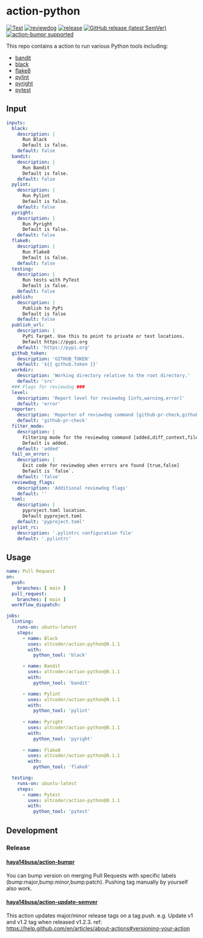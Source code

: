 # action-python
[![Test](https://github.com/altcoder/action-python/workflows/Test/badge.svg)](https://github.com/altcoder/action-python/actions?query=workflow%3ATest)
[![reviewdog](https://github.com/altcoder/action-python/workflows/reviewdog/badge.svg)](https://github.com/altcoder/action-python/actions?query=workflow%3Areviewdog)
[![release](https://github.com/altcoder/action-python/workflows/release/badge.svg)](https://github.com/altcoder/action-python/actions?query=workflow%3Arelease)
[![GitHub release (latest SemVer)](https://img.shields.io/github/v/release/altcoder/action-python?logo=github&sort=semver)](https://github.com/altcoder/action-python/releases)
[![action-bumpr supported](https://img.shields.io/badge/bumpr-supported-ff69b4?logo=github&link=https://github.com/haya14busa/action-bumpr)](https://github.com/haya14busa/action-bumpr)

This repo contains a action to run various Python tools including:
- [bandit](https://pypi.org/project/bandit)
- [black](https://pypi.org/project/black)
- [flake8](https://pypi.org/project/flake8)
- [pylint](https://pypi.org/project/pylint)
- [pyright](https://pypi.org/project/pyright)
- [pytest](https://pypi.org/project/pytest)

## Input

```yaml
inputs:
  black:
    description: |
      Run Black
      Default is false.
    default: false
  bandit:
    description: |
      Run Bandit
      Default is false.
    default: false
  pylint:
    description: |
      Run Pylint
      Default is false.
    default: false
  pyright:
    description: |
      Run Pyright
      Default is false.
    default: false
  flake8:
    description: |
      Run Flake8
      Default is false.
    default: false
  testing:
    description: |
      Run tests with PyTest
      Default is false.
    default: false
  publish:
    description: |
      Publish to PyPi
      Default is false
    default: false
  publish_url:
    description: |
      PyPi Target. Use this to point to private or test locations.      
      Default https://pypi.org
    default: 'https://pypi.org'
  github_token:
    description: 'GITHUB_TOKEN'
    default: '${{ github.token }}'
  workdir:
    description: 'Working directory relative to the root directory.'
    default: 'src'
  ### Flags for reviewdog ###
  level:
    description: 'Report level for reviewdog [info,warning,error]'
    default: 'error'
  reporter:
    description: 'Reporter of reviewdog command [github-pr-check,github-pr-review].'
    default: 'github-pr-check'
  filter_mode:
    description: |
      Filtering mode for the reviewdog command [added,diff_context,file,nofilter].
      Default is added.
    default: 'added'
  fail_on_error:
    description: |
      Exit code for reviewdog when errors are found [true,false]
      Default is `false`.
    default: 'false'
  reviewdog_flags:
    description: 'Additional reviewdog flags'
    default: ''
  toml:
    description: |
      pyproject.toml location.
      Default pyproject.toml
    default: 'pyproject.toml'
  pylint_rc:
    description: '.pylintrc configuration file'
    default: '.pylintrc'
```

## Usage

```yaml
name: Pull Request
on:
  push:
    branches: [ main ]
  pull_request:
    branches: [ main ]
  workflow_dispatch:

jobs:
  linting:
    runs-on: ubuntu-latest
    steps:
      - name: Black
        uses: altcoder/action-python@0.1.1
        with:
          python_tool: 'black'

      - name: Bandit
        uses: altcoder/action-python@0.1.1
        with:          
          python_tool: 'bandit'

      - name: Pylint
        uses: altcoder/action-python@0.1.1
        with:
          python_tool: 'pylint'
          
      - name: Pyright
        uses: altcoder/action-python@0.1.1
        with:          
          python_tool: 'pyright'
          
      - name: Flake8
        uses: altcoder/action-python@0.1.1
        with:          
          python_tool: 'flake8'

  testing:
    runs-on: ubuntu-latest
    steps:    
      - name: Pytest
        uses: altcoder/action-python@0.1.1
        with:          
          python_tool: 'pytest'
```

## Development

### Release

#### [haya14busa/action-bumpr](https://github.com/haya14busa/action-bumpr)
You can bump version on merging Pull Requests with specific labels (bump:major,bump:minor,bump:patch).
Pushing tag manually by yourself also work.

#### [haya14busa/action-update-semver](https://github.com/haya14busa/action-update-semver)

This action updates major/minor release tags on a tag push. e.g. Update v1 and v1.2 tag when released v1.2.3.
ref: https://help.github.com/en/articles/about-actions#versioning-your-action
